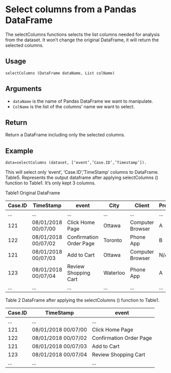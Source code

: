 # Select columns from a Pandas DataFrame

The selectColumns functions selects the list columns needed for analysis from the dataset. It won’t change the original DataFrame, it will return the selected columns.

## Usage
``
selectColumns (DataFrame dataName, List colName)
``

## Arguments
- `dataName` is the name of Pandas DataFrame we want to manipulate.
- `ColName` is the list of the columns’ name we want to select.

## Return
Return a DataFrame including only the selected columns.

## Example
```
data=selectColumns (dataset, [‘event’,’Case.ID’,’Timestamp’]).
```

This will select only ‘event’, ‘Case.ID’,’TimeStamp’ columns to DataFrame. Table5. Represents the output dataframe after applying selectColumns () function to Table1. It’s only kept 3 columns.

Table1 Original DataFrame

| Case.ID 	| TimeStamp           	| event                   	| City     	| Client           	| Product_Category 	| Device  	|
|---------	|---------------------	|-------------------------	|----------	|------------------	|------------------	|---------	|
| ...     	| ...                 	| ...                     	| ...      	| ...              	| ...              	| ...     	|
| 121     	| 08/01/2018 00/07/00 	| Click Home Page         	| Ottawa   	| Computer Browser 	| A                	| Android 	|
| 122     	| 08/01/2018 00/07/02 	| Confirmation Order Page 	| Toronto  	| Phone App        	| B                	| Apple   	|
| 121     	| 08/01/2018 00/07/03 	| Add to Cart             	| Ottawa   	| Computer Browser 	| N/A              	| Andriod 	|
| 123     	| 08/01/2018 00/07/04 	| Review Shopping Cart    	| Waterloo 	| Phone App        	| A                	| Apple   	|
| ...     	| ...                 	| ...                     	| ...      	| ...              	| ...              	| ...     	|


Table 2 DataFrame after applying the selectColumns () function to Table1. 

| Case.ID 	| TimeStamp           	| event                   	|
|---------	|---------------------	|-------------------------	|
| ...     	| ...                 	| ...                     	|
| 121     	| 08/01/2018 00/07/00 	| Click Home Page         	|
| 122     	| 08/01/2018 00/07/02 	| Confirmation Order Page 	|
| 121     	| 08/01/2018 00/07/03 	| Add to Cart             	|
| 123     	| 08/01/2018 00/07/04 	| Review Shopping Cart    	|
| ...     	| ...                 	| ...                     	|